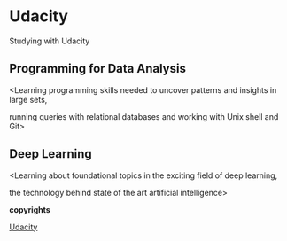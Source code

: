 # Udacity

Studying with Udacity


## Programming for Data Analysis

<Learning programming skills needed to uncover patterns and insights in large sets, 

running queries with relational databases and working with Unix shell and Git>



## Deep Learning

<Learning about foundational topics in the exciting field of deep learning,

the technology behind state of the art artificial intelligence>



__copyrights__

[Udacity](https://www.udacity.com/)
